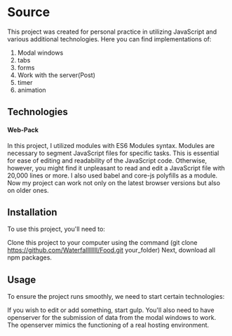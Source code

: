 # Source

This project was created for personal practice in utilizing JavaScript and various additional technologies. Here you can find implementations of:
1. Modal windows
2. tabs
3. forms
4. Work with the server(Post)
5. timer
6. animation
## Technologies

#### Web-Pack

In this project, I utilized modules with ES6 Modules syntax. Modules are necessary to segment JavaScript files for specific tasks. This is essential for ease of editing and readability of the JavaScript code. Otherwise, however, you might find it unpleasant to read and edit a JavaScript file with 20,000 lines or more. I also used babel and core-js polyfills as a module. Now my project can work not only on the latest browser versions but also on older ones.

## Installation

To use this project, you'll need to:

Clone this project to your computer using the command (git clone https://github.com/Waterfallllllll/Food.git your_folder)
Next, download all npm packages. 

## Usage

To ensure the project runs smoothly, we need to start certain technologies:

If you wish to edit or add something, start gulp.
You'll also need to have openserver for the submission of data from the modal windows to work. The openserver mimics the functioning of a real hosting environment.